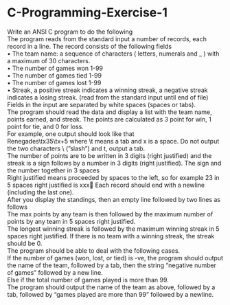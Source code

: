 # C-Programming-Exercise-1
Write an ANSI C program to do the following  
The program reads from the standard input a number of records, each record in a line. The record consists of the following fields  
• The team name: a sequence of characters ( letters, numerals and _ ) with a maximum of 30 characters.  
• The number of games won 1-99  
• The number of games tied 1-99  
• The number of games lost 1-99  
• Streak, a positive streak indicates a winning streak, a negative streak indicates a losing streak. (read from the standard input until end of file) Fields in the input are separated by white spaces (spaces or tabs).  
The program should read the data and display a list with the team name, points earned, and streak. The points are calculated as 3 point for win, 1 point for tie, and 0 for loss.  
For example, one output should look like that  
Renegades\tx35\tx+5 where \t means a tab and x is a space. Do not output the two characters \ (”slash”) and t, output a tab.  
The number of points are to be written in 3 digits (right justified) and the streak is a sign follows by a number in 3 digits (right justified). The sign and the number together in 3 spaces  
Right justified means proceeded by spaces to the left, so for example 23 in 5
spaces right justified is xxx
Each record should end with a newline (including the last one).  
After you display the standings, then an empty line followed by two lines as follows  
The max points by any team is then followed by the maximum number of points by any team in 5 spaces right justified.  
The longest winning streak is followed by the maximum winning streak in 5 spaces right justified. If there is no team with a winning streak, the streak should be 0.  
The program should be able to deal with the following cases.  
If the number of games (won, lost, or tied) is -ve, the program should output the name of the team, followed by a tab, then the string “negative number of games” followed by a new line.  
Else if the total number of games played is more than 99.  
The program should output the name of the team as above, followed by a tab, followed by “games played are more than 99” followed by a newline.  
